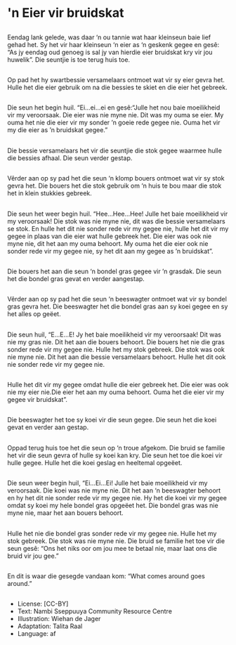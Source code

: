 # 'n Eier vir bruidskat

##
Eendag lank gelede, was daar ‘n ou
tannie wat haar kleinseun baie lief
gehad het. Sy het vir haar kleinseun
‘n eier as ‘n geskenk gegee en
gesê: “As jy eendag oud genoeg is
sal jy van hierdie eier bruidskat kry
vir jou huwelik”. Die seuntjie is toe
terug huis toe.

##
Op pad het hy swartbessie
versamelaars ontmoet wat vir sy
eier gevra het. Hulle het die eier
gebruik om na die bessies te skiet
en die eier het gebreek.

##
Die seun het begin huil. “Ei...ei...ei
en gesê:“Julle het nou baie
moeilikheid vir my veroorsaak. Die
eier was nie myne nie. Dit was my
ouma se eier. My ouma het nie die
eier vir my sonder ’n goeie rede
gegee nie. Ouma het vir my die eier
as ’n bruidskat gegee.”

##
Die bessie versamelaars het vir die
seuntjie die stok gegee waarmee
hulle die bessies afhaal. Die seun
verder gestap.

##
Vêrder aan op sy pad het die seun
‘n klomp bouers ontmoet wat vir sy
stok gevra het. Die bouers het die
stok gebruik om ‘n huis te bou maar
die stok het in klein stukkies
gebreek.

##
Die seun het weer begin huil.
“Hee...Hee...Hee! Julle het baie
moeilikheid vir my veroorsaak! Die
stok was nie myne nie, dit was die
bessie versamelaars se stok. En
hulle het dit nie sonder rede vir my
gegee nie, hulle het dit vir my
gegee in plaas van die eier wat
hulle gebreek het. Die eier was ook
nie myne nie, dit het aan my ouma
behoort. My ouma het die eier ook
nie sonder rede vir my gegee nie,
sy het dit aan my gegee as ’n
bruidskat”.

##
Die bouers het aan die seun ‘n
bondel gras gegee vir ’n grasdak.
Die seun het die bondel gras gevat
en verder aangestap.

##
Vêrder aan op sy pad het die seun
‘n beeswagter ontmoet wat vir sy
bondel gras gevra het. Die
beeswagter het die bondel gras aan
sy koei gegee en sy het alles op
geëet.

##
Die seun huil, “E...E...E! Jy het baie
moeilikheid vir my veroorsaak! Dit
was nie my gras nie. Dit het aan die
bouers behoort. Die bouers het nie
die gras sonder rede vir my gegee
nie. Hulle het my stok gebreek. Die
stok was ook nie myne nie. Dit het
aan die bessie versamelaars
behoort. Hulle het dit ook nie
sonder rede vir my gegee nie.

##
Hulle het dit vir my gegee omdat hulle die eier gebreek het. Die
eier was ook nie my eier nie.Die eier het aan my ouma behoort.
Ouma het die eier vir my gegee vir bruidskat”.

##
Die beeswagter het toe sy koei vir
die seun gegee. Die seun het die
koei gevat en verder aan gestap.

##
Oppad terug huis toe het die seun
op ‘n troue afgekom. Die bruid se
familie het vir die seun gevra of
hulle sy koei kan kry. Die seun het
toe die koei vir hulle gegee. Hulle
het die koei geslag en heeltemal
opgeëet.

##
Die seun weer begin huil,
“Ei...Ei...Ei! Julle het baie
moeilikheid vir my veroorsaak. Die
koei was nie myne nie. Dit het aan
‘n beeswagter behoort en hy het dit
nie sonder rede vir my gegee nie.
Hy het die koei vir my gegee omdat
sy koei my hele bondel gras
opgeëet het. Die bondel gras was
nie myne nie, maar het aan bouers
behoort.

##
Hulle het nie die bondel gras sonder rede vir my gegee nie. Hulle
het my stok gebreek. Die stok was nie myne nie. Die bruid se
familie het toe vir die seun gesê: “Ons het niks oor om jou mee te
betaal nie, maar laat ons die bruid vir jou gee.”

##
En dit is waar die gesegde vandaan
kom: “What comes around goes
around.”

##
* License: [CC-BY]
* Text: Nambi Sseppuuya Community Resource Centre
* Illustration: Wiehan de Jager
* Adaptation: Talita Raal
* Language: af

